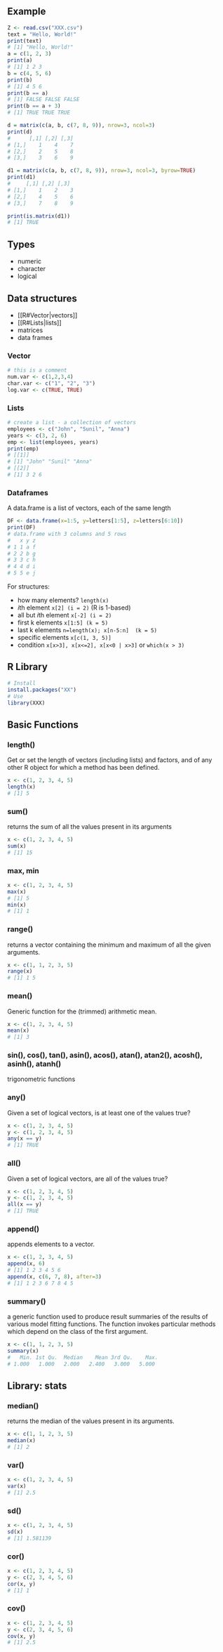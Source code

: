 ## Example

```R
Z <- read.csv("XXX.csv")
text = "Hello, World!"
print(text)
# [1] "Hello, World!"
a = c(1, 2, 3)
print(a)
# [1] 1 2 3
b = c(4, 5, 6)
print(b)
# [1] 4 5 6
print(b == a)
# [1] FALSE FALSE FALSE
print(b == a + 3)
# [1] TRUE TRUE TRUE

d = matrix(c(a, b, c(7, 8, 9)), nrow=3, ncol=3)
print(d)
#      [,1] [,2] [,3]
# [1,]    1    4    7
# [2,]    2    5    8
# [3,]    3    6    9

d1 = matrix(c(a, b, c(7, 8, 9)), nrow=3, ncol=3, byrow=TRUE)
print(d1)
#     [,1] [,2] [,3]
# [1,]    1    2    3
# [2,]    4    5    6
# [3,]    7    8    9

print(is.matrix(d1))
# [1] TRUE
```

## Types
- numeric
- character
- logical
## Data structures
- [[R#Vector|vectors]]
- [[R#Lists|lists]]
- matrices
- data frames

### Vector
```R
# this is a comment
num.var <- c(1,2,3,4)
char.var <- c("1", "2", "3")
log.var <- c(TRUE, TRUE)
```
### Lists
```R
# create a list - a collection of vectors
employees <- c("John", "Sunil", "Anna")
years <- c(3, 2, 6)
emp <- list(employees, years)
print(emp)
# [[1]]
# [1] "John" "Sunil" "Anna"
# [[2]]
# [1] 3 2 6
```
### Dataframes
A data.frame is a list of vectors, each of the same length
```R
DF <- data.frame(x=1:5, y=letters[1:5], z=letters[6:10])
print(DF)
# data.frame with 3 columns and 5 rows
#   x y z
# 1 1 a f
# 2 2 b g
# 3 3 c h
# 4 4 d i
# 5 5 e j
```

For structures:
- how many elements? `length(x)`
- <i>i</i>th element                 `x[2] (i = 2)`   (R is 1-based)
- all but <i>i</i>th element      `x[-2] (i = 2)`
- first k elements           `x[1:5] (k = 5)`
- last k elements            `n=length(x); x[n-5:n]  (k = 5)`
- specific elements         `x[c(1, 3, 5)]`
- condition                     `x[x>3], x[x<=2], x[x<0 | x>3]` or `which(x > 3)`

## R Library
```R
# Install
install.packages("XX")
# Use
library(XXX)
```
## Basic Functions

### length()

Get or set the length of vectors (including lists) and factors, and of any other R object for which a method has been defined.

```R
x <- c(1, 2, 3, 4, 5)
length(x)
# [1] 5
```

### sum()

returns the sum of all the values present in its arguments

```R
x <- c(1, 2, 3, 4, 5)
sum(x)
# [1] 15
```

### max, min
```R
x <- c(1, 2, 3, 4, 5)
max(x)
# [1] 5
min(x)
# [1] 1
```

### range()

returns a vector containing the minimum and maximum of all the given arguments.

```R
x <- c(1, 1, 2, 3, 5)
range(x)
# [1] 1 5
```

### mean()

Generic function for the (trimmed) arithmetic mean.

```R
x <- c(1, 2, 3, 4, 5)
mean(x)
# [1] 3
```

### sin(), cos(), tan(), asin(), acos(), atan(), atan2(), acosh(), asinh(), atanh()

trigonometric functions

### any()

Given a set of logical vectors, is at least one of the values true?

```R
x <- c(1, 2, 3, 4, 5)
y <- c(1, 2, 3, 4, 5)
any(x == y)
# [1] TRUE
```

### all()

Given a set of logical vectors, are all of the values true?

```R
x <- c(1, 2, 3, 4, 5)
y <- c(1, 2, 3, 4, 5)
all(x == y)
# [1] TRUE
```

### append()

appends elements to a vector.

```R
x <- c(1, 2, 3, 4, 5)
append(x, 6)
# [1] 1 2 3 4 5 6
append(x, c(6, 7, 8), after=3)
# [1] 1 2 3 6 7 8 4 5
```

### summary()

a generic function used to produce result summaries of the results of various model fitting functions. The function invokes particular methods which depend on the class of the first argument.

```R
x <- c(1, 1, 2, 3, 5)
summary(x)
#   Min. 1st Qu.  Median    Mean 3rd Qu.    Max.
# 1.000   1.000   2.000   2.400   3.000   5.000
```

## Library: stats

### median()

returns the median of the values present in its arguments.

```R
x <- c(1, 1, 2, 3, 5)
median(x)
# [1] 2
```

### var()
```R
x <- c(1, 2, 3, 4, 5)
var(x)
# [1] 2.5
```

### sd()
```R
x <- c(1, 2, 3, 4, 5)
sd(x)
# [1] 1.581139
```

### cor()
```R
x <- c(1, 2, 3, 4, 5)
y <- c(2, 3, 4, 5, 6)
cor(x, y)
# [1] 1
```

### cov()
```R
x <- c(1, 2, 3, 4, 5)
y <- c(2, 3, 4, 5, 6)
cov(x, y)
# [1] 2.5
```

